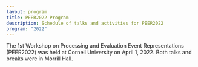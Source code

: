 ```yaml
---
layout: program
title: PEER2022 Program
description: Schedule of talks and activities for PEER2022
program: "2022"
---
```


The 1st Workshop on Processing and Evaluation Event Representations (PEER2022) was held at Cornell University on April 1, 2022. Both talks and breaks were in Morrill Hall.